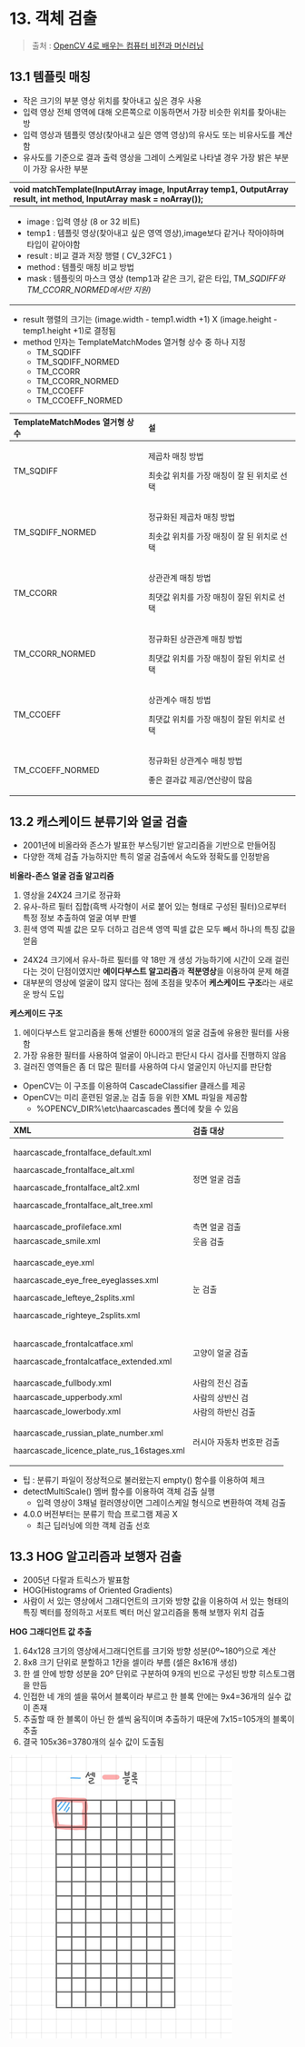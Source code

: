 # 13. 객체 검출

> 출처 : [OpenCV 4로 배우는 컴퓨터 비전과 머신러닝](https://www.aladin.co.kr/shop/wproduct.aspx?ItemId=187822936)

## 13.1 템플릿 매칭

* 작은 크기의 부분 영상 위치를 찾아내고 싶은 경우 사용
* 입력 영상 전체 영역에 대해 오른쪽으로 이동하면서 가장 비슷한 위치를 찾아내는 방
* 입력 영상과 템플릿 영상\(찾아내고 싶은 영역 영상\)의 유사도 또는 비유사도를 계산함
* 유사도를 기준으로 결과 출력 영상을 그레이 스케일로 나타낼 경우 가장 밝은 부분이 가장 유사한 부분

<table>
  <thead>
    <tr>
      <th style="text-align:left">void matchTemplate(InputArray image, InputArray temp1, OutputArray result,
        int method, InputArray mask = noArray());</th>
    </tr>
  </thead>
  <tbody>
    <tr>
      <td style="text-align:left">
        <ul>
          <li>image : &#xC785;&#xB825; &#xC601;&#xC0C1; (8 or 32 &#xBE44;&#xD2B8;)</li>
          <li>temp1 : &#xD15C;&#xD50C;&#xB9BF; &#xC601;&#xC0C1;(&#xCC3E;&#xC544;&#xB0B4;&#xACE0;
            &#xC2F6;&#xC740; &#xC601;&#xC5ED; &#xC601;&#xC0C1;),image&#xBCF4;&#xB2E4;
            &#xAC19;&#xAC70;&#xB098; &#xC791;&#xC544;&#xC57C;&#xD558;&#xBA70; &#xD0C0;&#xC785;&#xC774;
            &#xAC19;&#xC544;&#xC57C;&#xD568;</li>
          <li>result : &#xBE44;&#xAD50; &#xACB0;&#xACFC; &#xC800;&#xC7A5; &#xD589;&#xB82C;
            ( CV_32FC1 )</li>
          <li>method : &#xD15C;&#xD50C;&#xB9BF; &#xB9E4;&#xCE6D; &#xBE44;&#xAD50; &#xBC29;&#xBC95;</li>
          <li>mask : &#xD15C;&#xD50C;&#xB9BF;&#xC758; &#xB9C8;&#xC2A4;&#xD06C; &#xC601;&#xC0C1;
            (temp1&#xACFC; &#xAC19;&#xC740; &#xD06C;&#xAE30;, &#xAC19;&#xC740; &#xD0C0;&#xC785;,
            TM_<em>SQDIFF&#xC640; TM_CCORR_NORMED&#xC5D0;&#xC11C;&#xB9CC; &#xC9C0;&#xC6D0;)</em>
          </li>
        </ul>
      </td>
    </tr>
  </tbody>
</table>

* result 행렬의 크기는 \(image.width - temp1.width +1\) X \(image.height - temp1.height +1\)로 결정됨
* method 인자는 TemplateMatchModes 열거형 상수 중 하나 지정
  * TM\_SQDIFF
  * TM\_SQDIFF\_NORMED
  * TM\_CCORR
  * TM\_CCORR\_NORMED
  * TM\_CCOEFF
  * TM\_CCOEFF\_NORMED

<table>
  <thead>
    <tr>
      <th style="text-align:left">TemplateMatchModes &#xC5F4;&#xAC70;&#xD615; &#xC0C1;&#xC218;</th>
      <th style="text-align:left">&#xC124;</th>
    </tr>
  </thead>
  <tbody>
    <tr>
      <td style="text-align:left">TM_SQDIFF</td>
      <td style="text-align:left">
        <p>&#xC81C;&#xACF1;&#xCC28; &#xB9E4;&#xCE6D; &#xBC29;&#xBC95;</p>
        <p>&#xCD5C;&#xC19F;&#xAC12; &#xC704;&#xCE58;&#xB97C; &#xAC00;&#xC7A5; &#xB9E4;&#xCE6D;&#xC774;
          &#xC798; &#xB41C; &#xC704;&#xCE58;&#xB85C; &#xC120;&#xD0DD;</p>
      </td>
    </tr>
    <tr>
      <td style="text-align:left">TM_SQDIFF_NORMED</td>
      <td style="text-align:left">
        <p>&#xC815;&#xADDC;&#xD654;&#xB41C; &#xC81C;&#xACF1;&#xCC28; &#xB9E4;&#xCE6D;
          &#xBC29;&#xBC95;</p>
        <p>&#xCD5C;&#xC19F;&#xAC12; &#xC704;&#xCE58;&#xB97C; &#xAC00;&#xC7A5; &#xB9E4;&#xCE6D;&#xC774;
          &#xC798; &#xB41C; &#xC704;&#xCE58;&#xB85C; &#xC120;&#xD0DD;</p>
      </td>
    </tr>
    <tr>
      <td style="text-align:left">TM_CCORR</td>
      <td style="text-align:left">
        <p>&#xC0C1;&#xAD00;&#xAD00;&#xACC4; &#xB9E4;&#xCE6D; &#xBC29;&#xBC95;</p>
        <p>&#xCD5C;&#xB313;&#xAC12; &#xC704;&#xCE58;&#xB97C; &#xAC00;&#xC7A5; &#xB9E4;&#xCE6D;&#xC774;
          &#xC798;&#xB41C; &#xC704;&#xCE58;&#xB85C; &#xC120;&#xD0DD;</p>
      </td>
    </tr>
    <tr>
      <td style="text-align:left">TM_CCORR_NORMED</td>
      <td style="text-align:left">
        <p>&#xC815;&#xADDC;&#xD654;&#xB41C; &#xC0C1;&#xAD00;&#xAD00;&#xACC4; &#xB9E4;&#xCE6D;
          &#xBC29;&#xBC95;</p>
        <p>&#xCD5C;&#xB313;&#xAC12; &#xC704;&#xCE58;&#xB97C; &#xAC00;&#xC7A5; &#xB9E4;&#xCE6D;&#xC774;
          &#xC798;&#xB41C; &#xC704;&#xCE58;&#xB85C; &#xC120;&#xD0DD;</p>
      </td>
    </tr>
    <tr>
      <td style="text-align:left">TM_CCOEFF</td>
      <td style="text-align:left">
        <p>&#xC0C1;&#xAD00;&#xACC4;&#xC218; &#xB9E4;&#xCE6D; &#xBC29;&#xBC95;</p>
        <p>&#xCD5C;&#xB313;&#xAC12; &#xC704;&#xCE58;&#xB97C; &#xAC00;&#xC7A5; &#xB9E4;&#xCE6D;&#xC774;
          &#xC798;&#xB41C; &#xC704;&#xCE58;&#xB85C; &#xC120;&#xD0DD;</p>
      </td>
    </tr>
    <tr>
      <td style="text-align:left">TM_CCOEFF_NORMED</td>
      <td style="text-align:left">
        <p>&#xC815;&#xADDC;&#xD654;&#xB41C; &#xC0C1;&#xAD00;&#xACC4;&#xC218; &#xB9E4;&#xCE6D;
          &#xBC29;&#xBC95;</p>
        <p>&#xC88B;&#xC740; &#xACB0;&#xACFC;&#xAC12; &#xC81C;&#xACF5;/&#xC5F0;&#xC0B0;&#xB7C9;&#xC774;
          &#xB9CE;&#xC74C;</p>
      </td>
    </tr>
  </tbody>
</table>

## 13.2 캐스케이드 분류기와 얼굴 검출

* 2001년에 비올라와 존스가 발표한 부스팅기반 알고리즘을 기반으로 만들어짐
* 다양한 객체 검출 가능하지만 특히 얼굴 검출에서 속도와 정확도를 인정받음

**비올라-존스 얼굴 검출 알고리즘**

1. 영상을 24X24 크기로 정규화
2. 유사-하르 필터 집합\(흑백 사각형이 서로 붙어 있는 형태로 구성된 필터\)으로부터 특정 정보 추출하여 얼굴 여부 판별
3. 흰색 영역 픽셀 값은 모두 더하고 검은색 영역 픽셀 값은 모두 빼서 하나의 특징 값을 얻음

* 24X24 크기에서 유사-하르 필터를 약 18만 개 생성 가능하기에 시간이 오래 걸린다는 것이 단점이였지만 **에이다부스트 알고리즘**과 **적분영상**을 이용하여 문제 해결
* 대부분의 영상에 얼굴이 많지 않다는 점에 초점을 맞추어 **케스케이드 구조**라는 새로운 방식 도입

**케스케이드 구조**

1. 에이다부스트 알고리즘을 통해 선별한 6000개의 얼굴 검출에 유용한 필터를 사용함
2. 가장 유용한 필터를 사용하여 얼굴이 아니라고 판단시 다시 검사를 진행하지 않음
3. 걸러진 영역들은 좀 더 많은 필터를 사용하여 다시 얼굴인지 아닌지를 판단함

* OpenCV는 이 구조를 이용하여 CascadeClassifier 클래스를 제공
* OpenCV는 미리 훈련된 얼굴,눈 검출 등을 위한 XML 파일을 제공함
  * %OPENCV\_DIR%\etc\haarcascades 폴더에 찾을 수 있음

<table>
  <thead>
    <tr>
      <th style="text-align:left">XML</th>
      <th style="text-align:left">&#xAC80;&#xCD9C; &#xB300;&#xC0C1;</th>
    </tr>
  </thead>
  <tbody>
    <tr>
      <td style="text-align:left">
        <p>haarcascade_frontalface_default.xml</p>
        <p>haarcascade_frontalface_alt.xml</p>
        <p>haarcascade_frontalface_alt2.xml</p>
        <p>haarcascade_frontalface_alt_tree.xml</p>
      </td>
      <td style="text-align:left">&#xC815;&#xBA74; &#xC5BC;&#xAD74; &#xAC80;&#xCD9C;</td>
    </tr>
    <tr>
      <td style="text-align:left">haarcascade_profileface.xml</td>
      <td style="text-align:left">&#xCE21;&#xBA74; &#xC5BC;&#xAD74; &#xAC80;&#xCD9C;</td>
    </tr>
    <tr>
      <td style="text-align:left">haarcascade_smile.xml</td>
      <td style="text-align:left">&#xC6C3;&#xC74C; &#xAC80;&#xCD9C;</td>
    </tr>
    <tr>
      <td style="text-align:left">
        <p>haarcascade_eye.xml</p>
        <p>haarcascade_eye_free_eyeglasses.xml</p>
        <p>haarcascade_lefteye_2splits.xml</p>
        <p>haarcascade_righteye_2splits.xml</p>
      </td>
      <td style="text-align:left">&#xB208; &#xAC80;&#xCD9C;</td>
    </tr>
    <tr>
      <td style="text-align:left">
        <p>haarcascade_frontalcatface.xml</p>
        <p>haarcascade_frontalcatface_extended.xml</p>
      </td>
      <td style="text-align:left">&#xACE0;&#xC591;&#xC774; &#xC5BC;&#xAD74; &#xAC80;&#xCD9C;</td>
    </tr>
    <tr>
      <td style="text-align:left">haarcascade_fullbody.xml</td>
      <td style="text-align:left">&#xC0AC;&#xB78C;&#xC758; &#xC804;&#xC2E0; &#xAC80;&#xCD9C;</td>
    </tr>
    <tr>
      <td style="text-align:left">haarcascade_upperbody.xml</td>
      <td style="text-align:left">&#xC0AC;&#xB78C;&#xC758; &#xC0C1;&#xBC18;&#xC2E0; &#xAC80;</td>
    </tr>
    <tr>
      <td style="text-align:left">haarcascade_lowerbody.xml</td>
      <td style="text-align:left">&#xC0AC;&#xB78C;&#xC758; &#xD558;&#xBC18;&#xC2E0; &#xAC80;&#xCD9C;</td>
    </tr>
    <tr>
      <td style="text-align:left">
        <p>haarcascade_russian_plate_number.xml</p>
        <p>haarcascade_licence_plate_rus_16stages.xml</p>
      </td>
      <td style="text-align:left">&#xB7EC;&#xC2DC;&#xC544; &#xC790;&#xB3D9;&#xCC28; &#xBC88;&#xD638;&#xD310;
        &#xAC80;&#xCD9C;</td>
    </tr>
  </tbody>
</table>

* 팁 : 분류기 파일이 정상적으로 불러왔는지 empty\(\) 함수를 이용하여 체크
* detectMultiScale\(\) 멤버 함수를 이용하여 객체 검출 실행
  * 입력 영상이 3채널 컬러영상이면 그레이스케일 형식으로 변환하여 객체 검출
* 4.0.0 버전부터는 분류기 학습 프로그램 제공 X
  * 최근 딥러닝에 의한 객체 검출 선호

## 13.3 HOG 알고리즘과 보행자 검출

* 2005년 다랄과 트릭스가 발표함
* HOG\(Histograms of Oriented Gradients\)
* 사람이 서 있는 영상에서 그래디언트의 크기와 방향 값을 이용하여 서 있는 형태의 특징 벡터를 정의하고 서포트 벡터 머신 알고리즘을 통해 보행자 위치 검출

**HOG 그래디언트 값 추출**

1. 64x128 크기의 영상에서그래디언트를 크기와 방향 성분\(0º~180º\)으로 계산
2. 8x8 크기 단위로 분할하고 1칸을 셀이라 부름 \(셀은 8x16개 생성\)
3. 한 셀 안에 방향 성분을 20º 단위로 구분하여 9개의 빈으로 구성된 방향 히스토그램을 만듬
4. 인접한 네 개의 셀을 묶어서 블록이라 부르고 한 블록 안에는 9x4=36개의 실수 값이 존재
5. 추출할 때 한 블록이 아닌 한 셀씩 움직이며 추출하기 때문에 7x15=105개의 블록이 추출
6. 결국 105x36=3780개의 실수 값이 도출됨

![](../.gitbook/assets/hog.png)

